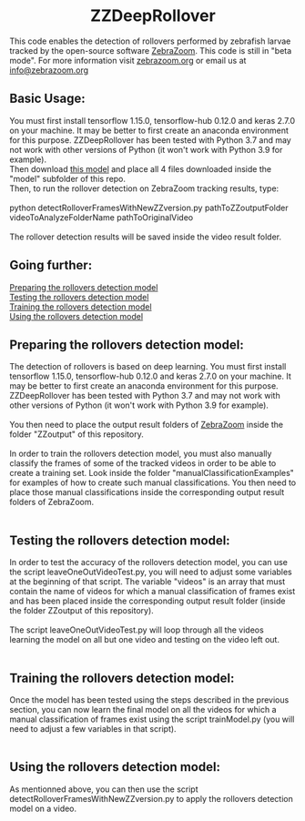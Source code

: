 <H1 CLASS="western" style="text-align:center;">ZZDeepRollover</H1>

This code enables the detection of rollovers performed by zebrafish larvae tracked by the open-source software <a href="https://github.com/oliviermirat/ZebraZoom" target="_blank">ZebraZoom</a>. This code is still in "beta mode". For more information visit <a href="https://zebrazoom.org/" target="_blank">zebrazoom.org</a> or email us at info@zebrazoom.org<br/>

<H2 CLASS="western">Basic Usage:</H2>
You must first install tensorflow 1.15.0, tensorflow-hub 0.12.0 and keras 2.7.0 on your machine. It may be better to first create an anaconda environment for this purpose. ZZDeepRollover has been tested with Python 3.7 and may not work with other versions of Python (it won't work with Python 3.9 for example).<br/>
Then download <a href="https://drive.google.com/drive/folders/11alx_zUQylt5Xf4OvxN6csciLL3IPLOO?usp=sharing" target="_blank">this model</a> and place all 4 files downloaded inside the "model" subfolder of this repo.<br/>
Then, to run the rollover detection on ZebraZoom tracking results, type:<br/><br/>
python detectRolloverFramesWithNewZZversion.py pathToZZoutputFolder videoToAnalyzeFolderName pathToOriginalVideo<br/><br/>
The rollover detection results will be saved inside the video result folder.<br/>


<H2 CLASS="western">Going further:</H2>

[Preparing the rollovers detection model](#preparing)<br/>
[Testing the rollovers detection model](#testing)<br/>
[Training the rollovers detection model](#training)<br/>
[Using the rollovers detection model](#using)<br/>

<a name="preparing"/>

<H2 CLASS="western">Preparing the rollovers detection model:</H2>
The detection of rollovers is based on deep learning. You must first install tensorflow 1.15.0, tensorflow-hub 0.12.0 and keras 2.7.0 on your machine. It may be better to first create an anaconda environment for this purpose. ZZDeepRollover has been tested with Python 3.7 and may not work with other versions of Python (it won't work with Python 3.9 for example).<br/><br/>
You then need to place the output result folders of <a href="https://github.com/oliviermirat/ZebraZoom" target="_blank">ZebraZoom</a> inside the folder "ZZoutput" of this repository.<br/><br/>
In order to train the rollovers detection model, you must also manually classify the frames of some of the tracked videos in order to be able to create a training set. Look inside the folder "manualClassificationExamples" for examples of how to create such manual classifications. You then need to place those manual classifications inside the corresponding output result folders of ZebraZoom.<br/><br/>

<a name="testing"/>

<H2 CLASS="western">Testing the rollovers detection model:</H2>
In order to test the accuracy of the rollovers detection model, you can use the script leaveOneOutVideoTest.py, you will need to adjust some variables at the beginning of that script. The variable "videos" is an array that must contain the name of videos for which a manual classification of frames exist and has been placed inside the corresponding output result folder (inside the folder ZZoutput of this repository).<br/><br/>
The script leaveOneOutVideoTest.py will loop through all the videos learning the model on all but one video and testing on the video left out.<br/><br/>

<a name="training"/>

<H2 CLASS="western">Training the rollovers detection model:</H2>
Once the model has been tested using the steps described in the previous section, you can now learn the final model on all the videos for which a manual classification of frames exist using the script trainModel.py (you will need to adjust a few variables in that script).<br/><br/>

<a name="using"/>

<H2 CLASS="western">Using the rollovers detection model:</H2>
As mentionned above, you can then use the script detectRolloverFramesWithNewZZversion.py to apply the rollovers detection model on a video.<br/><br/>



